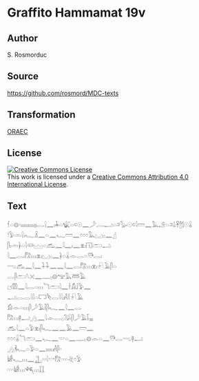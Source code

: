 # Graffito Hammamat 19v

## Author

S. Rosmorduc

## Source

https://github.com/rosmord/MDC-texts

## Transformation

[ORAEC](https://oraec.github.io/)

## License

<a rel="license" href="http://creativecommons.org/licenses/by/4.0/"><img alt="Creative Commons License" style="border-width:0" src="https://i.creativecommons.org/l/by/4.0/88x31.png" /></a><br />This work is licensed under a <a rel="license" href="http://creativecommons.org/licenses/by/4.0/">Creative Commons Attribution 4.0 International License</a>.

## Text

𓆳𓏏𓊗𓎆𓏤𓏤𓏤𓏤𓏤𓏤𓏤𓏤𓏤𓏤𓐍𓂋𓍛𓈖𓏤𓇓𓏏𓆤𓏏𓍹𓇳𓈖𓌳𓐙𓂝𓏏𓍺𓅭𓇳𓍹𓇋𓏠𓈖𓅓𓄂𓏏𓍺𓏙𓋹𓊽𓌀𓇳𓏇<br>
𓎗𓅱𓏛𓍛𓏤𓆑𓏎𓈖𓏏𓈖𓆑𓏠𓈖𓏌𓏌𓏌𓅓𓈋𓊪𓈖𓊨<br>
𓋴𓏤𓏛𓋀𓏏𓇋𓆛𓈉𓏏𓃹𓈖𓇋𓈖𓏤𓈖𓁷𓏤𓉔𓂧𓂢<br>
𓇋𓈖𓂋𓏤𓀗𓏥𓁷𓏤𓈋𓊪𓈖𓋀𓏏𓏇𓁹𓂋𓏏𓇥𓂋𓏤<br>
𓂸𓃹𓈖𓇋𓈖𓇑𓇑𓈖𓈖𓇋𓈖𓂋𓀗𓏥𓁷𓏤𓍯𓄿𓋴𓏏<br>
𓂋𓋴𓂧𓆩𓏴𓈖𓊃𓊪𓊗𓅠𓅓𓆷𓄿<br>
𓐎𓏃𓈖𓇋𓂋𓏏𓏥𓆓𓂧𓇋𓈖𓌂𓀋𓄙𓅱𓈖<br>
𓂝𓂋𓂋𓇋𓇋𓏏𓉐𓌸𓂋𓇋𓇋𓀻𓎛𓍯𓄿<br>
𓀁𓁹𓏏𓏥𓋴𓌳𓄿𓄥𓋴𓆑𓈖𓇋𓈖𓂋<br>
𓀗𓏥𓊢𓂝𓂻𓈖𓇋𓁹𓂋𓊪𓅮𓋴𓌳𓄿𓄥𓈇<br>
𓃹𓇋𓈖𓏏𓅱𓁷𓏤𓋴𓆑𓈖𓈖𓄿𓈖𓏠𓈖<br>
𓏌𓏌𓏌𓏇𓆓𓂧𓈖𓆑𓈖𓎟𓏏𓈖𓊃𓊪𓊗𓁹𓏏𓈖𓇥𓂋𓂸𓊢𓂝<br>
𓂻𓌞𓆑𓏏𓅱𓏏𓈖𓏤𓏤𓏤𓏤𓏤𓀻𓋴𓎆<br>
𓀎𓆑𓏥𓈖𓊻𓎆𓎆𓇋𓎡𓀗𓎆𓎆𓎆𓂙𓏌𓅱<br>
𓎆𓎆𓎆𓀎𓏥𓆈𓏥𓆼𓆼<br>
